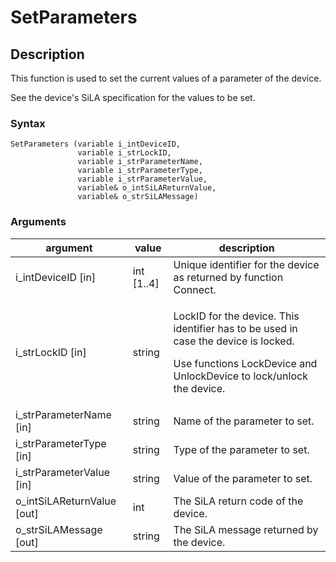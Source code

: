# SetParameters

## Description

This function is used to set the current values of a parameter of the device.

See the device's SiLA specification for the values to be set.

### Syntax

```
SetParameters (variable i_intDeviceID, 
               variable i_strLockID, 
               variable i_strParameterName,
               variable i_strParameterType,
               variable i_strParameterValue,
               variable& o_intSiLAReturnValue, 
               variable& o_strSiLAMessage)
```

### Arguments

| argument                     | value       | description                                                                                                                                                           |
| ---------------------------- | ----------- | --------------------------------------------------------------------------------------------------------------------------------------------------------------------- |
| i\_intDeviceID \[in]         | int \[1..4] | Unique identifier for the device as returned by function Connect.                                                                                                     |
| i\_strLockID \[in]           | string      | <p>LockID for the device. This identifier has to be used in case the device is locked.</p><p>Use functions LockDevice and UnlockDevice to lock/unlock the device.</p> |
| i\_strParameterName \[in]    | string      | Name of the parameter to set.                                                                                                                                         |
| i\_strParameterType \[in]    | string      | Type of the parameter to set.                                                                                                                                         |
| i\_strParameterValue \[in]   | string      | Value of the parameter to set.                                                                                                                                        |
| o\_intSiLAReturnValue \[out] | int         | The SiLA return code of the device.                                                                                                                                   |
| o\_strSiLAMessage \[out]     | string      | The SiLA message returned by the device.                                                                                                                              |
